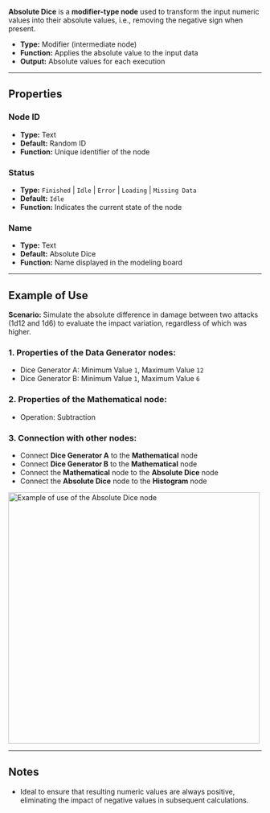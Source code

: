 **Absolute Dice** is a **modifier-type node** used to transform the input numeric values into their absolute values, i.e., removing the negative sign when present.

- **Type:** Modifier (intermediate node)
- **Function:** Applies the absolute value to the input data
- **Output:** Absolute values for each execution

---

## **Properties**

### **Node ID**

- **Type:** Text
- **Default:** Random ID
- **Function:** Unique identifier of the node

### **Status**

- **Type:** `Finished` | `Idle` | `Error` | `Loading` | `Missing Data`
- **Default:** `Idle`
- **Function:** Indicates the current state of the node

### **Name**

- **Type:** Text
- **Default:** Absolute Dice
- **Function:** Name displayed in the modeling board

---

## **Example of Use**

**Scenario:** Simulate the absolute difference in damage between two attacks (1d12 and 1d6) to evaluate the impact variation, regardless of which was higher.

### **1. Properties of the Data Generator nodes:**

- Dice Generator A: Minimum Value `1`, Maximum Value `12`
- Dice Generator B: Minimum Value `1`, Maximum Value `6`

### **2. Properties of the Mathematical node:**

- Operation: Subtraction

### **3. Connection with other nodes:**

- Connect **Dice Generator A** to the **Mathematical** node
- Connect **Dice Generator B** to the **Mathematical** node
- Connect the **Mathematical** node to the **Absolute Dice** node
- Connect the **Absolute Dice** node to the **Histogram** node

<img src="/images/absolute.png" width="500px" alt="Example of use of the Absolute Dice node"/>

---

## **Notes**

- Ideal to ensure that resulting numeric values are always positive, eliminating the impact of negative values in subsequent calculations.
